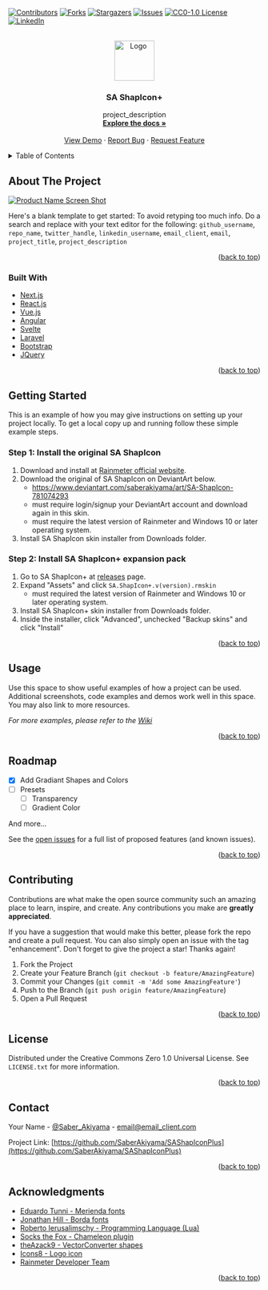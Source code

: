 <div id="top"></div>
<!--
*** Thanks for checking out the Best-README-Template. If you have a suggestion
*** that would make this better, please fork the repo and create a pull request
*** or simply open an issue with the tag "enhancement".
*** Don't forget to give the project a star!
*** Thanks again! Now go create something AMAZING! :D
-->



<!-- PROJECT SHIELDS -->
<!--
*** I'm using markdown "reference style" links for readability.
*** Reference links are enclosed in brackets [ ] instead of parentheses ( ).
*** See the bottom of this document for the declaration of the reference variables
*** for contributors-url, forks-url, etc. This is an optional, concise syntax you may use.
*** https://www.markdownguide.org/basic-syntax/#reference-style-links
-->
[![Contributors][contributors-shield]][contributors-url]
[![Forks][forks-shield]][forks-url]
[![Stargazers][stars-shield]][stars-url]
[![Issues][issues-shield]][issues-url]
[![CC0-1.0 License][license-shield]][license-url]
[![LinkedIn][linkedin-shield]][linkedin-url]



<!-- PROJECT LOGO -->
<br />
<div align="center">
  <a href="https://github.com/SaberAkiyama/SAShapIconPlus">
    <img src="images/logo.png" alt="Logo" width="80" height="80">
  </a>

<h3 align="center">SA ShapIcon+</h3>

  <p align="center">
    project_description
    <br />
    <a href="https://github.com/SaberAkiyama/SAShapIconPlus"><strong>Explore the docs »</strong></a>
    <br />
    <br />
    <a href="https://github.com/SaberAkiyama/SAShapIconPlus">View Demo</a>
    ·
    <a href="https://github.com/SaberAkiyama/SAShapIconPlus/issues">Report Bug</a>
    ·
    <a href="https://github.com/SaberAkiyama/SAShapIconPlus/issues">Request Feature</a>
  </p>
</div>



<!-- TABLE OF CONTENTS -->
<details>
  <summary>Table of Contents</summary>
  <ol>
    <li>
      <a href="#about-the-project">About The Project</a>
      <ul>
        <li><a href="#built-with">Built With</a></li>
      </ul>
    </li>
    <li>
      <a href="#getting-started">Getting Started</a>
      <ul>
        <li><a href="#step-1-install-the-original-sa-shapicon">Step 1: Install the original SA ShapIcon</a></li>
        <li><a href="#step-2-install-sa-shapicon-expansion-pack">Step 2: Install SA ShapIcon+ expansion pack</a></li>
      </ul>
    </li>
    <li><a href="#usage">Usage</a></li>
    <li><a href="#roadmap">Roadmap</a></li>
    <li><a href="#contributing">Contributing</a></li>
    <li><a href="#license">License</a></li>
    <li><a href="#contact">Contact</a></li>
    <li><a href="#acknowledgments">Acknowledgments</a></li>
  </ol>
</details>



<!-- ABOUT THE PROJECT -->
## About The Project

[![Product Name Screen Shot][product-screenshot]](https://example.com)

Here's a blank template to get started: To avoid retyping too much info. Do a search and replace with your text editor for the following: `github_username`, `repo_name`, `twitter_handle`, `linkedin_username`, `email_client`, `email`, `project_title`, `project_description`

<p align="right">(<a href="#top">back to top</a>)</p>



### Built With

* [Next.js](https://nextjs.org/)
* [React.js](https://reactjs.org/)
* [Vue.js](https://vuejs.org/)
* [Angular](https://angular.io/)
* [Svelte](https://svelte.dev/)
* [Laravel](https://laravel.com)
* [Bootstrap](https://getbootstrap.com)
* [JQuery](https://jquery.com)

<p align="right">(<a href="#top">back to top</a>)</p>



<!-- GETTING STARTED -->
## Getting Started

This is an example of how you may give instructions on setting up your project locally.
To get a local copy up and running follow these simple example steps.

### Step 1: Install the original SA ShapIcon 

1. Download and install at [Rainmeter official website](https://rainmeter.net).
2. Download the original of SA ShapIcon on DeviantArt below.
    - https://www.deviantart.com/saberakiyama/art/SA-ShapIcon-781074293
    - must require login/signup your DeviantArt account and download again in this skin.
    - must require the latest version of Rainmeter and Windows 10 or later operating system.
3. Install SA ShapIcon skin installer from Downloads folder.

### Step 2: Install SA ShapIcon+ expansion pack 

1. Go to SA ShapIcon+ at [releases](https://github.com/SaberAkiyama/SAShapIconPlus/releases) page.
2. Expand "Assets" and click ```SA.ShapIcon+.v(version).rmskin```
    - must required the latest version of Rainmeter and Windows 10 or later operating system.
3. Install SA ShapIcon+ skin installer from Downloads folder.
4. Inside the installer, click "Advanced", unchecked "Backup skins" and click "Install"


<p align="right">(<a href="#top">back to top</a>)</p>



<!-- USAGE EXAMPLES -->
## Usage

Use this space to show useful examples of how a project can be used. Additional screenshots, code examples and demos work well in this space. You may also link to more resources.

_For more examples, please refer to the [Wiki](https://github.com/SaberAkiyama/SAShapIconPlus/wiki)_

<p align="right">(<a href="#top">back to top</a>)</p>



<!-- ROADMAP -->
## Roadmap

- [x] Add Gradiant Shapes and Colors
- [ ] Presets
    - [ ] Transparency
    - [ ] Gradient Color

And more...

See the [open issues](https://github.com/SaberAkiyama/SAShapIconPlus/issues) for a full list of proposed features (and known issues).

<p align="right">(<a href="#top">back to top</a>)</p>



<!-- CONTRIBUTING -->
## Contributing

Contributions are what make the open source community such an amazing place to learn, inspire, and create. Any contributions you make are **greatly appreciated**.

If you have a suggestion that would make this better, please fork the repo and create a pull request. You can also simply open an issue with the tag "enhancement".
Don't forget to give the project a star! Thanks again!

1. Fork the Project
2. Create your Feature Branch (`git checkout -b feature/AmazingFeature`)
3. Commit your Changes (`git commit -m 'Add some AmazingFeature'`)
4. Push to the Branch (`git push origin feature/AmazingFeature`)
5. Open a Pull Request

<p align="right">(<a href="#top">back to top</a>)</p>



<!-- LICENSE -->
## License

Distributed under the Creative Commons Zero 1.0 Universal License. See `LICENSE.txt` for more information.

<p align="right">(<a href="#top">back to top</a>)</p>



<!-- CONTACT -->
## Contact

Your Name - [@Saber_Akiyama](https://twitter.com/Saber_Akiyama) - email@email_client.com

Project Link: [https://github.com/SaberAkiyama/SAShapIconPlus](https://github.com/SaberAkiyama/SAShapIconPlus)

<p align="right">(<a href="#top">back to top</a>)</p>



<!-- ACKNOWLEDGMENTS -->
## Acknowledgments

* [Eduardo Tunni - Merienda fonts](https://fonts.google.com/specimen/Merienda)
* [Jonathan Hill - Borda fonts](https://behance.net/gallery/2967195/Borda-Typeface)
* [Roberto Ierusalimschy - Programming Language (Lua)](https://lua.org)
* [Socks the Fox - Chameleon plugin](https://github.com/socks-the-fox/Chameleon)
* [theAzack9 - VectorConverter shapes](https://forum.rainmeter.net/viewtopic.php?f=141&t=25334)
* [Icons8 - Logo icon](https://icons8.com)
* [Rainmeter Developer Team](https://github.com/orgs/rainmeter/people)

<p align="right">(<a href="#top">back to top</a>)</p>



<!-- MARKDOWN LINKS & IMAGES -->
<!-- https://www.markdownguide.org/basic-syntax/#reference-style-links -->
[contributors-shield]: https://img.shields.io/github/contributors/SaberAkiyama/SAShapIconPlus.svg?style=for-the-badge
[contributors-url]: https://github.com/SaberAkiyama/SAShapIconPlus/graphs/contributors
[forks-shield]: https://img.shields.io/github/forks/SaberAkiyama/SAShapIconPlus.svg?style=for-the-badge
[forks-url]: https://github.com/SaberAkiyama/SAShapIconPlus/network/members
[stars-shield]: https://img.shields.io/github/stars/SaberAkiyama/SAShapIconPlus.svg?style=for-the-badge
[stars-url]: https://github.com/SaberAkiyama/SAShapIconPlus/stargazers
[issues-shield]: https://img.shields.io/github/issues/SaberAkiyama/SAShapIconPlus.svg?style=for-the-badge
[issues-url]: https://github.com/SaberAkiyama/SAShapIconPlus/issues
[license-shield]: https://img.shields.io/github/license/SaberAkiyama/SAShapIconPlus.svg?style=for-the-badge
[license-url]: https://github.com/SaberAkiyama/SAShapIconPlus/blob/master/LICENSE.txt
[linkedin-shield]: https://img.shields.io/badge/-LinkedIn-black.svg?style=for-the-badge&logo=linkedin&colorB=555
[linkedin-url]: https://linkedin.com/in/linkedin_username
[product-screenshot]: images/screenshot.png
